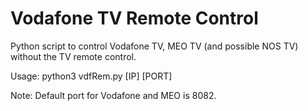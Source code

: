# Vodafone TV Remote Control
Python script to control Vodafone TV, MEO TV (and possible NOS TV) without the TV remote control.


Usage: 
  python3 vdfRem.py [IP] [PORT]

Note:
  Default port for Vodafone and MEO is 8082.
